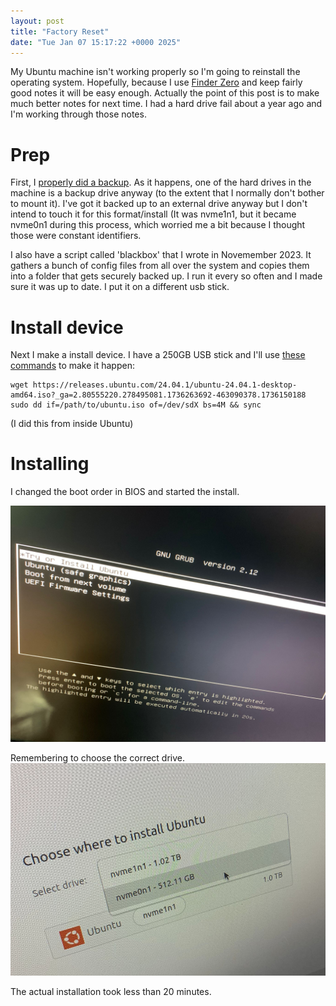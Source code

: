 ```yaml
---
layout: post
title: "Factory Reset"
date: "Tue Jan 07 15:17:22 +0000 2025"
---
```


My Ubuntu machine isn't working properly so I'm going to reinstall the operating system.  Hopefully, because I use [Finder Zero](https://joereddington.com/2021/01/28/Finder-Zero-You-use-far-fewer-files-than-you-think,-so-stop-hoarding-them.html) and keep fairly good notes it will be easy enough.   Actually the point of this post is to make much better notes for next time.  I had a hard drive fail about a year ago and I'm working through those notes. 

# Prep
First, I [properly did a backup](https://joereddington.com/2024/10/01/backup.html).  As it happens, one of the hard drives in the machine is a backup drive anyway (to the extent that I normally don't bother to mount it). I've got it backed up to an external drive anyway but I don't intend to touch it for this format/install (It was nvme1n1, but it became nvme0n1 during this process, which worried me a bit because I thought those were constant identifiers. 

I also have a script called 'blackbox' that I wrote in Novemember 2023. It gathers a bunch of config files from all over the system and copies them into a folder that gets securely backed up.   I run it every so often and I made sure it was up to date.  I put it on a different usb stick. 

# Install device 
Next I make a install device. I have a 250GB USB stick and I'll use [these commands](https://askubuntu.com/a/377561/49853) to make it happen: 

```
wget https://releases.ubuntu.com/24.04.1/ubuntu-24.04.1-desktop-amd64.iso?_ga=2.80555220.278495081.1736263692-463090378.1736150188
sudo dd if=/path/to/ubuntu.iso of=/dev/sdX bs=4M && sync
```

(I did this from inside Ubuntu) 

# Installing
I changed the boot order in BIOS and started the install. 

![Choosing to Install](/assets/images/choosetoinstall0107.png)

Remembering to choose the correct drive.  
![Remembering to choose the correct drive](/assets/images/choosetherightdrive0107.png)

The actual installation took less than 20 minutes.




